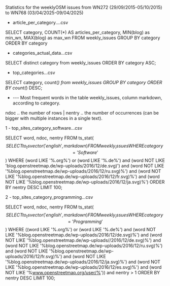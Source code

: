 Statistics for the weeklyOSM issues from WN272 (29/09/2015-05/10/2015) to WN768 (03/04/2025-09/04/2025)


* article_per_category....csv

SELECT category, COUNT(*) AS articles_per_category, MIN(blog) as min_wn, MAX(blog) as max_wn
        FROM weekly_issues
        GROUP BY category ORDER BY category

* categories_actual_data...csv

SELECT distinct category from weekly_issues
        ORDER BY category ASC;

* top_categories...csv

SELECT category, count(*) from weekly_issues
        GROUP BY category
        ORDER BY count(*) DESC;

* --- Most frequent words in the table weekly_issues, column markdown, according to category.

ndoc .. the number of rows  | nentry .. the number of occurrences (can be bigger with multiple instances in a single text).

1 - top_sites_category_software...csv

SELECT word, ndoc, nentry
FROM   ts_stat($$SELECT to_tsvector('english', markdown) FROM weekly_issues WHERE category='Software'$$) 
WHERE (word LIKE '%.org%') 
or (word LIKE '%.de%') 
and (word NOT LIKE 'blog.openstreetmap.de/wp-uploads/2016/12/de.svg)')
and (word NOT LIKE '%blog.openstreetmap.de/wp-uploads/2016/12/ru.svg)%')
and (word NOT LIKE '%blog.openstreetmap.de/wp-uploads/2016/12/fr.svg)%')
and (word NOT LIKE '%blog.openstreetmap.de/wp-uploads/2016/12/ja.svg)%')
ORDER  BY nentry DESC
LIMIT  100;

2 - top_sites_category_programming...csv

SELECT word, ndoc, nentry
FROM   ts_stat($$SELECT to_tsvector('english', markdown) FROM weekly_issues WHERE category='Programming'$$) 
WHERE ((word LIKE '%.org%') or (word LIKE '%.de%') 
and  (word NOT LIKE '%blog.openstreetmap.de/wp-uploads/2016/12/de.svg)%')
and (word NOT LIKE '%blog.openstreetmap.de/wp-uploads//2016/12/de.svg)%')
and (word NOT LIKE '%blog.openstreetmap.de/wp-uploads/2016/12/ru.svg)%')
and (word NOT LIKE '%blog.openstreetmap.de/wp-uploads/2016/12/fr.svg)%')
and (word NOT LIKE '%blog.openstreetmap.de/wp-uploads/2016/12/ja.svg)%')
and (word NOT LIKE '%blog.openstreetmap.de/wp-uploads/2016/12/es.svg)%')
and (word NOT LIKE '%www.openstreetmap.org/user/%')) and nentry > 1
ORDER  BY nentry DESC
LIMIT 100;



